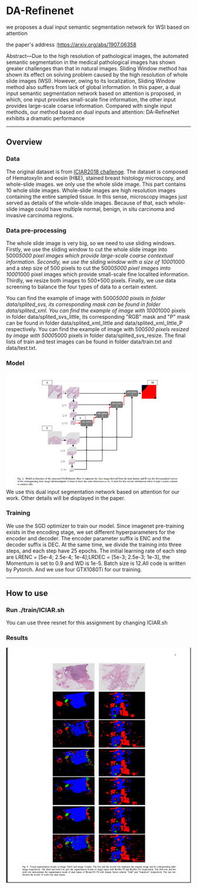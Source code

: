 # DA-Refinenet
we proposes a dual input semantic segmentation network for WSI based on attention

 the paper's address :https://arxiv.org/abs/1907.06358

Abstract—Due to the high resolution of pathological images,
the automated semantic segmentation in the medical pathological
images has shown greater challenges than that in natural images.
Sliding Window method has shown its effect on solving problem
caused by the high resolution of whole slide images (WSI).
However, owing to its localization, Sliding Window method also
suffers from lack of global information. In this paper, a dual input
semantic segmentation network based on attention is proposed,
in which, one input provides small-scale fine information, the
other input provides large-scale coarse information. Compared
with single input methods, our method based on dual inputs
and attention: DA-RefineNet exhibits a dramatic performance

---
## Overview
### Data
The original dataset is from [ICIAR2018 challenge](https://iciar2018-challenge.grand-challenge.org/). The
dataset is composed of Hematoxylin and eosin (H&E), stained
breast histology microscopy, and whole-slide images. we only use the whole slide image. This part contains 10 whole slide images. Whole-slide images are
high resolution images containing the entire sampled tissue.
In this sense, microscopy images just served as details of
the whole-slide images. Because of that, each whole-slide
image could have multiple normal, benign, in situ carcinoma
and invasive carcinoma regions.

### Data pre-processing
The whole slide image is very big, so we need to use sliding windows. Firstly, we use the sliding window to cut the whole slide image into 5000*5000 pixel images which provide large-scale coarse contextual information. Secondly, we use the sliding window with a size of 1000*1000 and a step size of 500 pixels to cut the 5000*5000 pixel images imto 1000*1000 pixel images which provide small-scale fine localited information. Thirdly, we resize both images to 500*500 pixels. Finally, we use data screening to balance the four types of data to a certain extent.

You can find the example of image with 5000*5000 pixels in folder data/splited_svs, its corresponding mask can be found in folder data/splited_xml. You can find the example of image with 1000*1000 pixels in folder data/splited_svs_little, its corresponding "RGB" mask and "P" mask can be found in folder data/splited_xml_little and data/splited_xml_little_P respectively. You can find the example of image with 500*500 pixels resized by image with 5000*5000 pixels in folder data/splited_svs_resize. The final lists of train and test images can be found in folder data/train.txt and data/test.txt. 
### Model
![img/DA-Refinenet.png](img/DA-Refinenet.png)
We use this dual input segmentation network based on attention for our work. Other details will be displayed in the paper.
### Training
We use the SGD optimizer to train our model. Since
imagenet pre-training exists in the encoding stage, we set
different hyperparameters for the encoder and decoder. The
encoder parameter suffix is ENC and the decoder suffix is
DEC. At the same time, we divide the training into three steps,
and each step have 25 epochs. The initial learning rate of each
step are LRENC = [5e-4; 2.5e-4; 1e-4];LRDEC =
[5e-3; 2.5e-3; 1e-3], the Momentum is set to 0.9 and WD
is 1e-5. Batch size is 12.All code is written by Pytorch. And
we use four GTX1080Ti for our training.


---

## How to use

### Run ./train/ICIAR.sh
You can use three resnet for this assignment by changing ICIAR.sh

### Results
![img/result.png](img/result.png)







